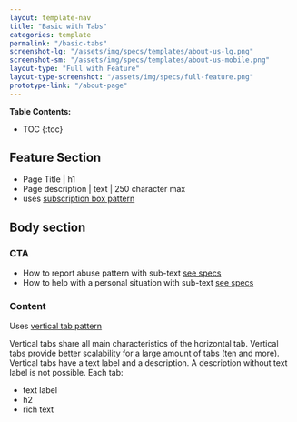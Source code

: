 ```yaml
---
layout: template-nav
title: "Basic with Tabs"
categories: template
permalink: "/basic-tabs"
screenshot-lg: "/assets/img/specs/templates/about-us-lg.png"
screenshot-sm: "/assets/img/specs/templates/about-us-mobile.png"
layout-type: "Full with Feature"
layout-type-screenshot: "/assets/img/specs/full-feature.png"
prototype-link: "/about-page"
---
```


__Table Contents:__
* TOC
{:toc}

## Feature Section

- Page Title | h1
- Page description | text | 250 character max
- uses [subscription box pattern](/subscription-box)



## Body section
### CTA
- How to report abuse pattern with sub-text [see specs](/cta-abuse-full)
- How to help with a personal situation with sub-text [see specs](/cta-help-full)

### Content
Uses [vertical tab pattern](/vertical-tabs)

Vertical tabs share all main characteristics of the horizontal tab. Vertical tabs provide better scalability for a large amount of tabs (ten and more). Vertical tabs have a text label and a description. A description without text label is not possible.
Each tab:
 - text label 
 - h2
 - rich text

